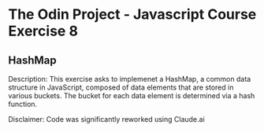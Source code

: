 # The Odin Project - Javascript Course Exercise 8
## HashMap
Description: This exercise asks to implemenet a HashMap, a common data structure in JavaScript, composed of data elements that are stored in various buckets. The bucket for each data element is determined via a hash function.

Disclaimer: Code was significantly reworked using Claude.ai
